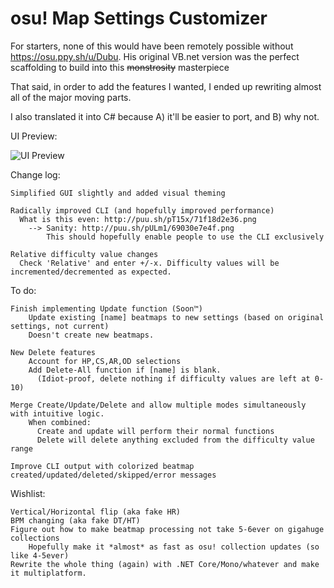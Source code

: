 ﻿# osu! Map Settings Customizer

For starters, none of this would have been remotely possible without https://osu.ppy.sh/u/Dubu.
His original VB.net version was the perfect scaffolding to build into this ~~monstrosity~~ masterpiece

That said, in order to add the features I wanted, I ended up rewriting almost all of the major moving parts.

I also translated it into C# because A) it'll be easier to port, and B) why not.

UI Preview:

![UI Preview](https://i.imgur.com/RQiiTec.png)

Change log:

    Simplified GUI slightly and added visual theming

    Radically improved CLI (and hopefully improved performance)
      What is this even: http://puu.sh/pT15x/71f18d2e36.png
        --> Sanity: http://puu.sh/pULm1/69030e7e4f.png
            This should hopefully enable people to use the CLI exclusively  

    Relative difficulty value changes
      Check 'Relative' and enter +/-x. Difficulty values will be incremented/decremented as expected.

To do:

    Finish implementing Update function (Soon™)
        Update existing [name] beatmaps to new settings (based on original settings, not current)
        Doesn't create new beatmaps.

    New Delete features
        Account for HP,CS,AR,OD selections
        Add Delete-All function if [name] is blank.
          (Idiot-proof, delete nothing if difficulty values are left at 0-10)

    Merge Create/Update/Delete and allow multiple modes simultaneously with intuitive logic.
        When combined:
          Create and update will perform their normal functions
          Delete will delete anything excluded from the difficulty value range

    Improve CLI output with colorized beatmap created/updated/deleted/skipped/error messages

Wishlist:

    Vertical/Horizontal flip (aka fake HR)
    BPM changing (aka fake DT/HT)
    Figure out how to make beatmap processing not take 5-6ever on gigahuge collections
        Hopefully make it *almost* as fast as osu! collection updates (so like 4-5ever)
    Rewrite the whole thing (again) with .NET Core/Mono/whatever and make it multiplatform.
